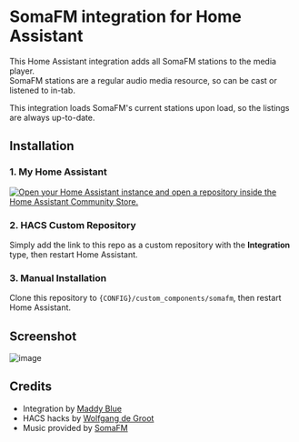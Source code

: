 # SomaFM integration for Home Assistant
This Home Assistant integration adds all SomaFM stations to the media player.\
SomaFM stations are a regular audio media resource, so can be cast or listened to in-tab.

This integration loads SomaFM's current stations upon load, so the listings are always up-to-date.

## Installation
### 1. My Home Assistant
[![Open your Home Assistant instance and open a repository inside the Home Assistant Community Store.](https://my.home-assistant.io/badges/hacs_repository.svg)](https://my.home-assistant.io/redirect/hacs_repository/?repository=https%3A%2F%2Fgithub.com%2Fmaddyblue%2Fhass-somafm&category=Integration&owner=maddyblue)
### 2. HACS Custom Repository
Simply add the link to this repo as a custom repository with the **Integration** type, then restart Home Assistant.
### 3. Manual Installation
Clone this repository to `{CONFIG}/custom_components/somafm`, then restart Home Assistant.

## Screenshot
![image](https://github.com/maddyblue/hass-somafm/assets/41181/6b496e00-97f4-477a-9009-7353584ad88d)

## Credits
* Integration by [Maddy Blue](https://github.com/maddyblue/)
* HACS hacks by [Wolfgang de Groot](https://github.com/wolfgangs-code/)
* Music provided by [SomaFM](https://somafm.com)
